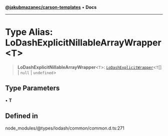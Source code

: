[**@jakubmazanec/carson-templates**](../../../README.md) • **Docs**

---

# Type Alias: LoDashExplicitNillableArrayWrapper\<T\>

> **LoDashExplicitNillableArrayWrapper**\<`T`\>:
> [`LoDashExplicitWrapper`](../interfaces/LoDashExplicitWrapper.md)\<`T`[] \| `null` \|
> `undefined`\>

## Type Parameters

• **T**

## Defined in

node_modules/@types/lodash/common/common.d.ts:271
